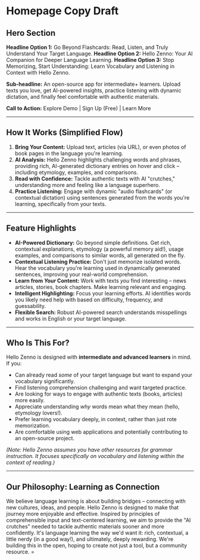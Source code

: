 # Homepage Copy Draft

## Hero Section

**Headline Option 1:** Go Beyond Flashcards: Read, Listen, and Truly Understand Your Target Language.
**Headline Option 2:** Hello Zenno: Your AI Companion for Deeper Language Learning.
**Headline Option 3:** Stop Memorizing, Start Understanding: Learn Vocabulary and Listening in Context with Hello Zenno.

**Sub-headline:** An open-source app for intermediate+ learners. Upload texts you love, get AI-powered insights, practice listening with dynamic dictation, and finally feel comfortable with authentic materials.

**Call to Action:** Explore Demo | Sign Up (Free) | Learn More

---

## How It Works (Simplified Flow)

1.  **Bring Your Content:** Upload text, articles (via URL), or even photos of book pages in the language you're learning.
2.  **AI Analysis:** Hello Zenno highlights challenging words and phrases, providing rich, AI-generated dictionary entries on hover and click – including etymology, examples, and comparisons.
3.  **Read with Confidence:** Tackle authentic texts with AI "crutches," understanding more and feeling like a language superhero.
4.  **Practice Listening:** Engage with dynamic "audio flashcards" (or contextual dictation) using sentences generated from the words you're learning, specifically from your texts.

---

## Feature Highlights

*   **AI-Powered Dictionary:** Go beyond simple definitions. Get rich, contextual explanations, etymology (a powerful memory aid!), usage examples, and comparisons to similar words, all generated on the fly.
*   **Contextual Listening Practice:** Don't just memorize isolated words. Hear the vocabulary you're learning used in dynamically generated sentences, improving your real-world comprehension.
*   **Learn from *Your* Content:** Work with texts *you* find interesting – news articles, stories, book chapters. Make learning relevant and engaging.
*   **Intelligent Highlighting:** Focus your learning efforts. AI identifies words you likely need help with based on difficulty, frequency, and guessability.
*   **Flexible Search:** Robust AI-powered search understands misspellings and works in English or your target language.

---

## Who Is This For?

Hello Zenno is designed with **intermediate and advanced learners** in mind. If you:

*   Can already read *some* of your target language but want to expand your vocabulary significantly.
*   Find listening comprehension challenging and want targeted practice.
*   Are looking for ways to engage with authentic texts (books, articles) more easily.
*   Appreciate understanding *why* words mean what they mean (hello, etymology lovers!).
*   Prefer learning vocabulary deeply, in context, rather than just rote memorization.
*   Are comfortable using web applications and potentially contributing to an open-source project.

*(Note: Hello Zenno assumes you have other resources for grammar instruction. It focuses specifically on vocabulary and listening within the context of reading.)*

---

## Our Philosophy: Learning as Connection

We believe language learning is about building bridges – connecting with new cultures, ideas, and people. Hello Zenno is designed to make that journey more enjoyable and effective. Inspired by principles of comprehensible input and text-centered learning, we aim to provide the "AI crutches" needed to tackle authentic materials sooner and more confidently. It's language learning the way we'd want it: rich, contextual, a little nerdy (in a good way!), and ultimately, deeply rewarding. We're building this in the open, hoping to create not just a tool, but a community resource. =